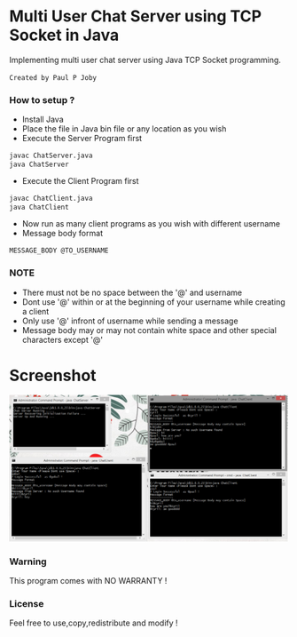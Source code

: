 # Multi User Chat Server using TCP Socket in Java
Implementing multi user chat server using Java TCP Socket programming. 

`Created by Paul P Joby` 

### How to setup ?
- Install Java
- Place the file in Java bin file or any location as you wish
- Execute the Server Program first
```
javac ChatServer.java
java ChatServer
```
- Execute the Client Program first
```
javac ChatClient.java
java ChatClient
```
- Now run as many client programs as you wish with different username
- Message body format
```
MESSAGE_BODY @TO_USERNAME
```
### NOTE 
- There must not be no space between the '@' and username
- Dont use '@' within or at the beginning of your username while creating a client
- Only use '@' infront of username while sending a message
- Message body may or may not contain white space and other special characters except '@'

# Screenshot
![Screenshot](images/screenshot.png)

### Warning
This program comes with NO WARRANTY !

### License 
Feel free to use,copy,redistribute and modify !

